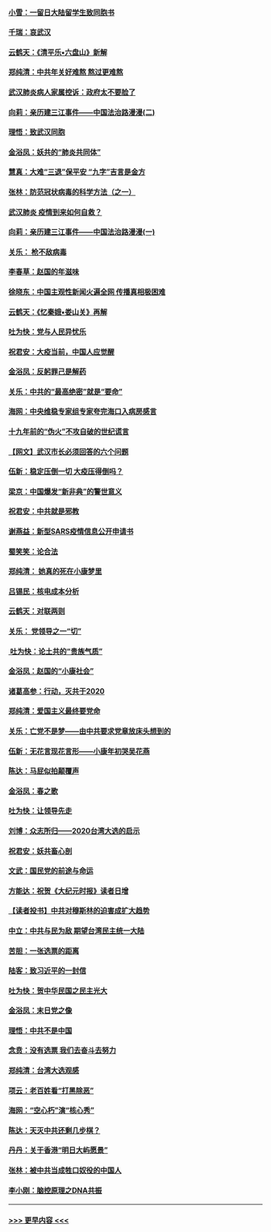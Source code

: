 #### [小雪：一留日大陆留学生致同胞书](../pages/nsc993/n11834624.md?t=02010902) 
#### [千瑞：哀武汉](../pages/nsc993/n11833647.md?t=02010902) 
#### [云鹤天：《清平乐▪六盘山》新解](../pages/nsc993/n11833611.md?t=02010902) 
#### [郑纯清：中共年关好难熬 熬过更难熬](../pages/nsc993/n11833489.md?t=02010902) 
#### [武汉肺炎病人家属控诉：政府太不要脸了](../pages/nsc993/n11833205.md?t=02010902) 
#### [向莉：亲历建三江事件——中国法治路漫漫(二)](../pages/nsc993/n11829102.md?t=02010902) 
#### [理悟：致武汉同胞](../pages/nsc993/n11831522.md?t=02010902) 
#### [金浴凤：妖共的“肺炎共同体”](../pages/nsc993/n11829448.md?t=02010902) 
#### [慧真：大难“三退”保平安 “九字”吉言是金方](../pages/nsc993/n11829501.md?t=02010902) 
#### [张林：防范冠状病毒的科学方法（之一）](../pages/nsc993/n11828618.md?t=02010902) 
#### [武汉肺炎 疫情到来如何自救？](../pages/nsc993/n11827632.md?t=02010902) 
#### [向莉：亲历建三江事件——中国法治路漫漫(一)](../pages/nsc993/n11827190.md?t=02010902) 
#### [关乐： 枪不敌病毒](../pages/nsc993/n11826746.md?t=02010902) 
#### [李春草：赵国的年滋味](../pages/nsc993/n11826321.md?t=02010902) 
#### [徐晓东：中国主观性新闻火遍全网 传播真相极困难](../pages/nsc993/n11826508.md?t=02010902) 
#### [云鹤天：《忆秦娥▪娄山关》再解](../pages/nsc993/n11824682.md?t=02010902) 
#### [吐为快：党与人民异忧乐](../pages/nsc993/n11824660.md?t=02010902) 
#### [祝君安：大疫当前，中国人应觉醒](../pages/nsc993/n11821946.md?t=02010902) 
#### [金浴凤：反躬罪己是解药](../pages/nsc993/n11820280.md?t=02010902) 
#### [关乐：中共的“最高绝密”就是“要命”](../pages/nsc993/n11816946.md?t=02010902) 
#### [海网：中央维稳专家组专家夸完海口入病房感言](../pages/nsc993/n11815138.md?t=02010902) 
#### [十九年前的“伪火”不攻自破的世纪谎言](../pages/nsc993/n11813238.md?t=02010902) 
#### [【网文】武汉市长必须回答的六个问题](../pages/nsc993/n11813848.md?t=02010902) 
#### [伍新：稳定压倒一切 大疫压得倒吗？](../pages/nsc993/n11812634.md?t=02010902) 
#### [梁京：中国爆发“新非典”的警世意义](../pages/nsc993/n11812554.md?t=02010902) 
#### [祝君安：中共就是邪教](../pages/nsc993/n11812431.md?t=02010902) 
#### [谢燕益：新型SARS疫情信息公开申请书](../pages/nsc993/n11808840.md?t=02010902) 
#### [蜀笑笑：论合法](../pages/nsc993/n11808064.md?t=02010902) 
#### [郑纯清： 她真的死在小康梦里](../pages/nsc993/n11806623.md?t=02010902) 
#### [吕锡民：核电成本分析](../pages/nsc993/n11806284.md?t=02010902) 
#### [云鹤天：对联两则](../pages/nsc993/n11805957.md?t=02010902) 
#### [关乐： 党领导之一“切”](../pages/nsc993/n11804505.md?t=02010902) 
#### [ 吐为快：论土共的“贵族气质”](../pages/nsc993/n11804490.md?t=02010902) 
#### [金浴凤：赵国的“小康社会”](../pages/nsc993/n11804452.md?t=02010902) 
#### [诸葛高参：行动，灭共于2020](../pages/nsc993/n11804120.md?t=02010902) 
#### [郑纯清：爱国主义最终要党命](../pages/nsc993/n11802197.md?t=02010902) 
#### [关乐：亡党不是梦——由中共要求党章放床头想到的](../pages/nsc993/n11802156.md?t=02010902) 
#### [伍新：无花言现花言形——小康年初哭吴花燕](../pages/nsc993/n11800044.md?t=02010902) 
#### [陈达：马屁似拍颠覆声](../pages/nsc993/n11800010.md?t=02010902) 
#### [金浴凤：春之歌](../pages/nsc993/n11797687.md?t=02010902) 
#### [吐为快：让领导先走](../pages/nsc993/n11797512.md?t=02010902) 
#### [刘博：众志所归——2020台湾大选的启示](../pages/nsc993/n11796878.md?t=02010902) 
#### [祝君安：妖共畜心剖](../pages/nsc993/n11794273.md?t=02010902) 
#### [文武：国民党的前途与命运](../pages/nsc993/n11794198.md?t=02010902) 
#### [方能达：祝贺《大纪元时报》读者日增](../pages/nsc993/n11793807.md?t=02010902) 
#### [【读者投书】中共对穆斯林的迫害成扩大趋势](../pages/nsc993/n11791371.md?t=02010902) 
#### [中立：中共与民为敌 期望台湾民主统一大陆](../pages/nsc993/n11790392.md?t=02010902) 
#### [苦胆：一张选票的距离](../pages/nsc993/n11788914.md?t=02010902) 
#### [陆客：致习近平的一封信](../pages/nsc993/n11788867.md?t=02010902) 
#### [吐为快：贺中华民国之民主光大](../pages/nsc993/n11788618.md?t=02010902) 
#### [金浴凤：末日党之像](../pages/nsc993/n11787475.md?t=02010902) 
#### [理悟：中共不是中国](../pages/nsc993/n11787463.md?t=02010902) 
#### [念贲：没有选票  我们去奋斗去努力](../pages/nsc993/n11787398.md?t=02010902) 
#### [郑纯清：台湾大选观感](../pages/nsc993/n11786210.md?t=02010902) 
#### [项云：老百姓看“打黑除恶”](../pages/nsc993/n11785398.md?t=02010902) 
#### [海网：“空心朽”演“核心秀”](../pages/nsc993/n11783874.md?t=02010902) 
#### [陈达：天灭中共还剩几步棋？](../pages/nsc993/n11783719.md?t=02010902) 
#### [丹丹：关于香港“明日大屿愿景”](../pages/nsc993/n11783273.md?t=02010902) 
#### [张林：被中共当成牲口奴役的中国人](../pages/nsc993/n11782397.md?t=02010902) 
#### [李小刚：脑控原理之DNA共振](../pages/nsc993/n11780962.md?t=02010902) 

----
#### [ >>> 更早内容 <<< ](../indexes/nsc993-earlier.md)
